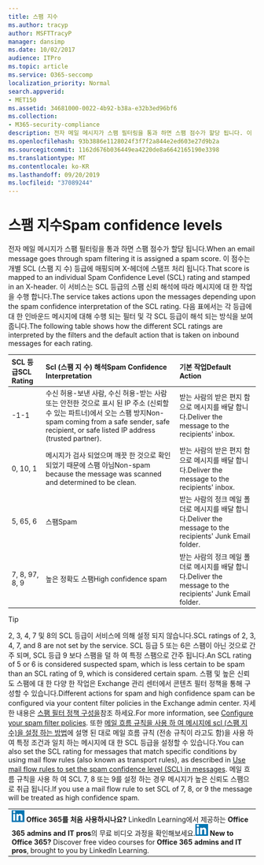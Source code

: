 ```yaml
---
title: 스팸 지수
ms.author: tracyp
author: MSFTTracyP
manager: dansimp
ms.date: 10/02/2017
audience: ITPro
ms.topic: article
ms.service: O365-seccomp
localization_priority: Normal
search.appverid:
- MET150
ms.assetid: 34681000-0022-4b92-b38a-e32b3ed96bf6
ms.collection:
- M365-security-compliance
description: 전자 메일 메시지가 스팸 필터링을 통과 하면 스팸 점수가 할당 됩니다. 이 점수는 개별 SCL (스팸 지 수) 등급에 매핑되며 X-헤더에 스탬프 처리 됩니다. 이 서비스는 SCL 등급의 스팸 신뢰 해석에 따라 메시지에 대 한 작업을 수행 합니다. 다음 표에서는 각 등급에 대 한 인바운드 메시지에 대해 수행 되는 필터 및 각 SCL 등급이 해석 되는 방식을 보여 줍니다.
ms.openlocfilehash: 93b3886e1128024f3f7f2a844e2ed603e27d9b2a
ms.sourcegitcommit: 1162d676b036449ea4220de8a6642165190e3398
ms.translationtype: MT
ms.contentlocale: ko-KR
ms.lasthandoff: 09/20/2019
ms.locfileid: "37089244"
---
```

# <a name="spam-confidence-levels"></a><span data-ttu-id="f0b13-106">스팸 지수</span><span class="sxs-lookup"><span data-stu-id="f0b13-106">Spam confidence levels</span></span>

<span data-ttu-id="f0b13-107">전자 메일 메시지가 스팸 필터링을 통과 하면 스팸 점수가 할당 됩니다.</span><span class="sxs-lookup"><span data-stu-id="f0b13-107">When an email message goes through spam filtering it is assigned a spam score.</span></span> <span data-ttu-id="f0b13-108">이 점수는 개별 SCL (스팸 지 수) 등급에 매핑되며 X-헤더에 스탬프 처리 됩니다.</span><span class="sxs-lookup"><span data-stu-id="f0b13-108">That score is mapped to an individual Spam Confidence Level (SCL) rating and stamped in an X-header.</span></span> <span data-ttu-id="f0b13-109">이 서비스는 SCL 등급의 스팸 신뢰 해석에 따라 메시지에 대 한 작업을 수행 합니다.</span><span class="sxs-lookup"><span data-stu-id="f0b13-109">The service takes actions upon the messages depending upon the spam confidence interpretation of the SCL rating.</span></span> <span data-ttu-id="f0b13-110">다음 표에서는 각 등급에 대 한 인바운드 메시지에 대해 수행 되는 필터 및 각 SCL 등급이 해석 되는 방식을 보여 줍니다.</span><span class="sxs-lookup"><span data-stu-id="f0b13-110">The following table shows how the different SCL ratings are interpreted by the filters and the default action that is taken on inbound messages for each rating.</span></span>
  
|<span data-ttu-id="f0b13-111">**SCL 등급**</span><span class="sxs-lookup"><span data-stu-id="f0b13-111">**SCL Rating**</span></span>|<span data-ttu-id="f0b13-112">**Scl (스팸 지 수) 해석**</span><span class="sxs-lookup"><span data-stu-id="f0b13-112">**Spam Confidence Interpretation**</span></span>|<span data-ttu-id="f0b13-113">**기본 작업**</span><span class="sxs-lookup"><span data-stu-id="f0b13-113">**Default Action**</span></span>|
|:-----|:-----|:-----|
|<span data-ttu-id="f0b13-114">-1</span><span class="sxs-lookup"><span data-stu-id="f0b13-114">-1</span></span>|<span data-ttu-id="f0b13-115">수신 허용-보낸 사람, 수신 허용-받는 사람 또는 안전한 것으로 표시 된 IP 주소 (신뢰할 수 있는 파트너)에서 오는 스팸 방지</span><span class="sxs-lookup"><span data-stu-id="f0b13-115">Non-spam coming from a safe sender, safe recipient, or safe listed IP address (trusted partner).</span></span>|<span data-ttu-id="f0b13-116">받는 사람의 받은 편지 함으로 메시지를 배달 합니다.</span><span class="sxs-lookup"><span data-stu-id="f0b13-116">Deliver the message to the recipients' inbox.</span></span>|
|<span data-ttu-id="f0b13-117">0, 1</span><span class="sxs-lookup"><span data-stu-id="f0b13-117">0, 1</span></span>|<span data-ttu-id="f0b13-118">메시지가 검사 되었으며 깨끗 한 것으로 확인 되었기 때문에 스팸 아님</span><span class="sxs-lookup"><span data-stu-id="f0b13-118">Non-spam because the message was scanned and determined to be clean.</span></span>|<span data-ttu-id="f0b13-119">받는 사람의 받은 편지 함으로 메시지를 배달 합니다.</span><span class="sxs-lookup"><span data-stu-id="f0b13-119">Deliver the message to the recipients' inbox.</span></span>|
|<span data-ttu-id="f0b13-120">5, 6</span><span class="sxs-lookup"><span data-stu-id="f0b13-120">5, 6</span></span>|<span data-ttu-id="f0b13-121">스팸</span><span class="sxs-lookup"><span data-stu-id="f0b13-121">Spam</span></span>|<span data-ttu-id="f0b13-122">받는 사람의 정크 메일 폴더로 메시지를 배달 합니다.</span><span class="sxs-lookup"><span data-stu-id="f0b13-122">Deliver the message to the recipients' Junk Email folder.</span></span>|
|<span data-ttu-id="f0b13-123">7, 8, 9</span><span class="sxs-lookup"><span data-stu-id="f0b13-123">7, 8, 9</span></span>|<span data-ttu-id="f0b13-124">높은 정확도 스팸</span><span class="sxs-lookup"><span data-stu-id="f0b13-124">High confidence spam</span></span>|<span data-ttu-id="f0b13-125">받는 사람의 정크 메일 폴더로 메시지를 배달 합니다.</span><span class="sxs-lookup"><span data-stu-id="f0b13-125">Deliver the message to the recipients' Junk Email folder.</span></span>|
   
> [!TIP]
> <span data-ttu-id="f0b13-126">2, 3, 4, 7 및 8의 SCL 등급이 서비스에 의해 설정 되지 않습니다.</span><span class="sxs-lookup"><span data-stu-id="f0b13-126">SCL ratings of 2, 3, 4, 7, and 8 are not set by the service.</span></span> <span data-ttu-id="f0b13-127">SCL 등급 5 또는 6은 스팸이 아닌 것으로 간주 되며, SCL 등급 9 보다 스팸을 덜 하 여 특정 스팸으로 간주 됩니다.</span><span class="sxs-lookup"><span data-stu-id="f0b13-127">An SCL rating of 5 or 6 is considered suspected spam, which is less certain to be spam than an SCL rating of 9, which is considered certain spam.</span></span> <span data-ttu-id="f0b13-128">스팸 및 높은 신뢰도 스팸에 대 한 다양 한 작업은 Exchange 관리 센터에서 콘텐츠 필터 정책을 통해 구성할 수 있습니다.</span><span class="sxs-lookup"><span data-stu-id="f0b13-128">Different actions for spam and high confidence spam can be configured via your content filter policies in the Exchange admin center.</span></span> <span data-ttu-id="f0b13-129">자세한 내용은 [스팸 필터 정책 구성을](configure-your-spam-filter-policies.md)참조 하세요.</span><span class="sxs-lookup"><span data-stu-id="f0b13-129">For more information, see [Configure your spam filter policies](configure-your-spam-filter-policies.md).</span></span> <span data-ttu-id="f0b13-130">또한 [메일 흐름 규칙을 사용 하 여 메시지에 scl (스팸 지 수)을 설정 하는 방법](use-mail-flow-rules-to-set-the-spam-confidence-level-scl-in-messages.md)에 설명 된 대로 메일 흐름 규칙 (전송 규칙이 라고도 함)을 사용 하 여 특정 조건과 일치 하는 메시지에 대 한 SCL 등급을 설정할 수 있습니다.</span><span class="sxs-lookup"><span data-stu-id="f0b13-130">You can also set the SCL rating for messages that match specific conditions by using mail flow rules (also known as transport rules), as described in [Use mail flow rules to set the spam confidence level (SCL) in messages](use-mail-flow-rules-to-set-the-spam-confidence-level-scl-in-messages.md).</span></span> <span data-ttu-id="f0b13-131">메일 흐름 규칙을 사용 하 여 SCL 7, 8 또는 9를 설정 하는 경우 메시지가 높은 신뢰도 스팸으로 취급 됩니다.</span><span class="sxs-lookup"><span data-stu-id="f0b13-131">If you use a mail flow rule to set SCL of 7, 8, or 9 the message will be treated as high confidence spam.</span></span> 
  
||
|:-----|
|<span data-ttu-id="f0b13-p104">![LinkedIn Learning용 단축 아이콘](../media/eac8a413-9498-4220-8544-1e37d1aaea13.png) **Office 365를 처음 사용하시나요?**         LinkedIn Learning에서 제공하는 **Office 365 admins and IT pros**의 무료 비디오 과정을 확인해보세요.</span><span class="sxs-lookup"><span data-stu-id="f0b13-p104">![The short icon for LinkedIn Learning](../media/eac8a413-9498-4220-8544-1e37d1aaea13.png) **New to Office 365?**         Discover free video courses for **Office 365 admins and IT pros**, brought to you by LinkedIn Learning.</span></span>|
   


